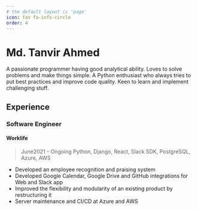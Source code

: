 ```yaml
---
# the default layout is 'page'
icon: fas fa-info-circle
order: 4
---
```

# Md. Tanvir Ahmed

A passionate programmer having good analytical ability. Loves to solve problems and make things simple. A Python enthusiast who always tries to put best practices and improve code quality. Keen to learn and implement challenging stuff.

## Experience
### Software Engineer
#### Worklife
> June2021 - Ongoing
> Python, Django, React, Slack SDK, PostgreSQL, Azure, AWS
- Developed an employee recognition and praising system
- Developed Google Calendar, Google Drive and GitHub integrations for Web and Slack app
- Improved the flexibility and modularity of an existing product by restructuring it
- Server maintenance and CI/CD at Azure and AWS




<!-- ## Personal Statement -->
<!--stackedit_data:
eyJoaXN0b3J5IjpbMTQ5NTkyNzAzOSwtNjI3NDQwNTgyLC0xMz
U1Njg1MzQ5LDE0ODU4MjUwMiwxMDUwMjI5NjY2LC0xMDg2Nzk5
MTE2XX0=
-->